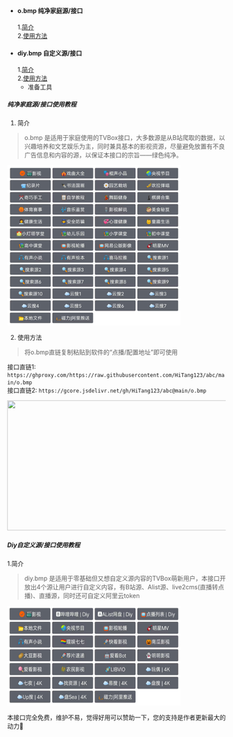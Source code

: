 * #### o.bmp 纯净家庭源/接口
  1.<a href="#o1">简介</a>  
  2.<a href="#o2">使用方法</a>
* #### diy.bmp 自定义源/接口
  1.<a href="#o3">简介</a>  
  2.<a href="#o4">使用方法</a>
    - 准备工具

##### 纯净家庭源/接口使用教程
1. <a id="o1">简介</a>
> o.bmp 是适用于家庭使用的TVBox接口，大多数源是从B站爬取的数据，以兴趣培养和文艺娱乐为主，同时兼具基本的影视资源，尽量避免放置有不良广告信息和内容的源，以保证本接口的宗旨——绿色纯净。  
<img src="https://raw.githubusercontent.com/HiTang123/abc/main/o家庭源概览.png" style="width:400px;height:370px;" />

2. <a id="o2">使用方法</a>  
> 将o.bmp直链复制粘贴到软件的“点播/配置地址”即可使用

接口直链1: `https://ghproxy.com/https://raw.githubusercontent.com/HiTang123/abc/main/o.bmp`                           
接口直链2: `https://gcore.jsdelivr.net/gh/HiTang123/abc@main/o.bmp`

<img src="https://agit.ai/cacifer/xyz/raw/branch/master/img/%e7%a4%ba%e4%be%8b.jpg" style="width:600px;height:300px;" />  

##### Diy自定义源/接口使用教程
1.<a id="o3">简介</a>  
> diy.bmp 是适用于零基础但又想自定义源内容的TVBox萌新用户，本接口开放出4个源让用户进行自定义内容，有B站源、Alist源、live2cms(直播转点播)、直播源，同时还可自定义阿里云token
<img src="https://raw.githubusercontent.com/HiTang123/abc/main/diy源概览.png" style="width:400px;height:230px;" />



本接口完全免费，维护不易，觉得好用可以赞助一下，您的支持是作者更新最大的动力🌹
